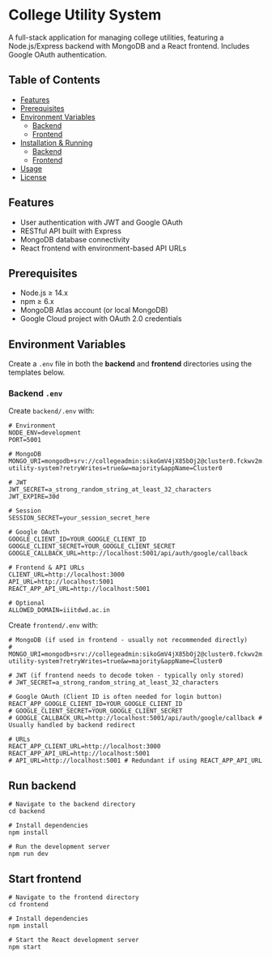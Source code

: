 # College Utility System

A full-stack application for managing college utilities, featuring a Node.js/Express backend with MongoDB and a React frontend. Includes Google OAuth authentication.

## Table of Contents

- [Features](#features)
- [Prerequisites](#prerequisites)
- [Environment Variables](#environment-variables)
  - [Backend](#backend-env)
  - [Frontend](#frontend-env)
- [Installation & Running](#installation--running)
  - [Backend](#backend)
  - [Frontend](#frontend)
- [Usage](#usage)
- [License](#license)

## Features

- User authentication with JWT and Google OAuth
- RESTful API built with Express
- MongoDB database connectivity
- React frontend with environment-based API URLs

## Prerequisites

- Node.js ≥ 14.x
- npm ≥ 6.x
- MongoDB Atlas account (or local MongoDB)
- Google Cloud project with OAuth 2.0 credentials

## Environment Variables

Create a `.env` file in both the **backend** and **frontend** directories using the templates below.

### Backend `.env` <a name="backend-env"></a>

Create `backend/.env` with:

```env
# Environment
NODE_ENV=development
PORT=5001

# MongoDB
MONGO_URI=mongodb+srv://collegeadmin:sikoGmV4jX85bOj2@cluster0.fckwv2m.mongodb.net/college-utility-system?retryWrites=true&w=majority&appName=Cluster0

# JWT
JWT_SECRET=a_strong_random_string_at_least_32_characters
JWT_EXPIRE=30d

# Session
SESSION_SECRET=your_session_secret_here

# Google OAuth
GOOGLE_CLIENT_ID=YOUR_GOOGLE_CLIENT_ID
GOOGLE_CLIENT_SECRET=YOUR_GOOGLE_CLIENT_SECRET
GOOGLE_CALLBACK_URL=http://localhost:5001/api/auth/google/callback

# Frontend & API URLs
CLIENT_URL=http://localhost:3000
API_URL=http://localhost:5001
REACT_APP_API_URL=http://localhost:5001

# Optional
ALLOWED_DOMAIN=iiitdwd.ac.in

```

Create `frontend/.env` with:
```env
# MongoDB (if used in frontend - usually not recommended directly)
# MONGO_URI=mongodb+srv://collegeadmin:sikoGmV4jX85bOj2@cluster0.fckwv2m.mongodb.net/college-utility-system?retryWrites=true&w=majority&appName=Cluster0

# JWT (if frontend needs to decode token - typically only stored)
# JWT_SECRET=a_strong_random_string_at_least_32_characters

# Google OAuth (Client ID is often needed for login button)
REACT_APP_GOOGLE_CLIENT_ID=YOUR_GOOGLE_CLIENT_ID
# GOOGLE_CLIENT_SECRET=YOUR_GOOGLE_CLIENT_SECRET
# GOOGLE_CALLBACK_URL=http://localhost:5001/api/auth/google/callback # Usually handled by backend redirect

# URLs
REACT_APP_CLIENT_URL=http://localhost:3000
REACT_APP_API_URL=http://localhost:5001
# API_URL=http://localhost:5001 # Redundant if using REACT_APP_API_URL
```
## Run backend
```
# Navigate to the backend directory
cd backend

# Install dependencies
npm install

# Run the development server
npm run dev
```
## Start frontend
```
# Navigate to the frontend directory
cd frontend

# Install dependencies
npm install

# Start the React development server
npm start
```
